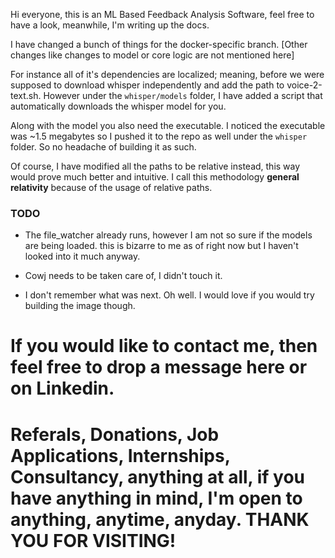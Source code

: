 Hi everyone, this is an ML Based Feedback Analysis Software, feel free to have a look, meanwhile, I'm writing up the docs.




I have changed a bunch of things for the docker-specific branch. [Other changes like changes to model or core logic are not mentioned here]

 For instance all of it's dependencies are localized; meaning, before we were supposed to download whisper independently and add the path to voice-2-text.sh. However under the ```whisper/models``` folder, I have added a script that automatically downloads the whisper model for you.

 Along with the model you also need the executable. I noticed the executable was ~1.5 megabytes so I pushed it to the repo as well under the ```whisper``` folder. So no headache of building it as such.

 Of course, I have modified all the paths to be relative instead, this way would prove much better and intuitive. I call this methodology **general relativity** because of the usage of relative paths.

### TODO

 - The file_watcher already runs, however I am not so sure if the models are being loaded. this is bizarre to me as of right now but I haven't looked into it much anyway.

 - Cowj needs to be taken care of, I didn't touch it.

 - I don't remember what was next. Oh well. I would love if you would try building the image though.




# If you would like to contact me, then feel free to drop a message here or on Linkedin. 
# Referals, Donations, Job Applications, Internships, Consultancy, anything at all, if you have anything in mind, I'm open to anything, anytime, anyday. THANK YOU FOR VISITING!
